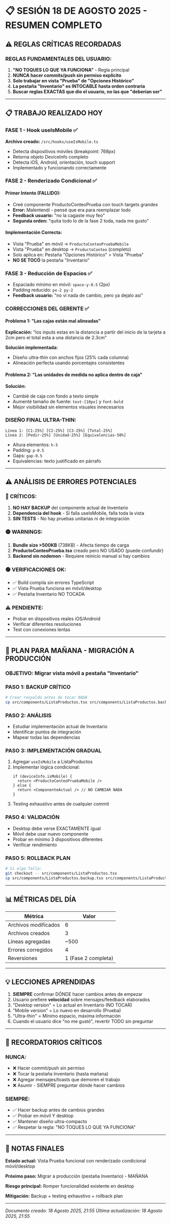 # 📋 SESIÓN 18 DE AGOSTO 2025 - RESUMEN COMPLETO

## ⚠️ REGLAS CRÍTICAS RECORDADAS

### REGLAS FUNDAMENTALES DEL USUARIO:
1. **"NO TOQUES LO QUE YA FUNCIONA"** - Regla principal
2. **NUNCA hacer commits/push sin permiso explícito**
3. **Solo trabajar en vista "Prueba" de "Opciones Histórico"**
4. **La pestaña "Inventario" es INTOCABLE hasta orden contraria**
5. **Buscar reglas EXACTAS que dio el usuario, no las que "deberían ser"**

---

## 📋 TRABAJO REALIZADO HOY

### FASE 1 - Hook useIsMobile ✅
**Archivo creado:** `/src/hooks/useIsMobile.ts`
- Detecta dispositivos móviles (breakpoint: 768px)
- Retorna objeto DeviceInfo completo
- Detecta iOS, Android, orientación, touch support
- Implementado y funcionando correctamente

### FASE 2 - Renderizado Condicional ✅

#### Primer Intento (FALLIDO):
- Creé componente ProductoConteoPrueba con touch targets grandes
- **Error:** Malentendí - pensé que era para reemplazar todo
- **Feedback usuario:** "no la cagaste muy feo"
- **Segunda orden:** "quita todo lo de la fase 2 toda, nada me gusto"

#### Implementación Correcta:
- Vista "Prueba" en móvil → `ProductoConteoPruebaMobile`
- Vista "Prueba" en desktop → `ProductoConteo` (completo)
- Solo aplica en: Pestaña "Opciones Histórico" > Vista "Prueba"
- **NO SE TOCÓ** la pestaña "Inventario"

### FASE 3 - Reducción de Espacios ✅
- Espaciado mínimo en móvil: `space-y-0.5` (2px)
- Padding reducido: `px-2 py-2`
- **Feedback usuario:** "no vi nada de cambio, pero ya dejalo asi"

### CORRECCIONES DEL GERENTE ✅

#### Problema 1: "Las cajas están mal alineadas"
**Explicación:** "los inputs estas en la distancia a partir del inicio de la tarjeta a 2cm pero el total esta a una distancia de 2.3cm"

**Solución implementada:**
- Diseño ultra-thin con anchos fijos (25% cada columna)
- Alineación perfecta usando porcentajes consistentes

#### Problema 2: "Las unidades de medida no aplica dentro de caja"
**Solución:**
- Cambié de caja con fondo a texto simple
- Aumenté tamaño de fuente: `text-[10px]` y `font-bold`
- Mejor visibilidad sin elementos visuales innecesarios

### DISEÑO FINAL ULTRA-THIN:
```
Línea 1: [C1-25%] [C2-25%] [C3-25%] [Total-25%]
Línea 2: [Pedir-25%] [Unidad-25%] [Equivalencias-50%]
```
- Altura elementos: `h-5`
- Padding: `p-0.5`
- Gaps: `gap-0.5`
- Equivalencias: texto justificado en párrafo

---

## ⚠️ ANÁLISIS DE ERRORES POTENCIALES

### 🔴 CRÍTICOS:
1. **NO HAY BACKUP** del componente actual de Inventario
2. **Dependencia del hook** - Si falla useIsMobile, falla toda la vista
3. **SIN TESTS** - No hay pruebas unitarias ni de integración

### 🟡 WARNINGS:
1. **Bundle size >500KB** (738KB) - Afecta tiempo de carga
2. **ProductoConteoPrueba.tsx** creado pero NO USADO (puede confundir)
3. **Backend sin nodemon** - Requiere reinicio manual si hay cambios

### 🟢 VERIFICACIONES OK:
- ✅ Build compila sin errores TypeScript
- ✅ Vista Prueba funciona en móvil/desktop
- ✅ Pestaña Inventario NO TOCADA

### ⚠️ PENDIENTE:
- Probar en dispositivos reales iOS/Android
- Verificar diferentes resoluciones
- Test con conexiones lentas

---

## 🔮 PLAN PARA MAÑANA - MIGRACIÓN A PRODUCCIÓN

### OBJETIVO: Migrar vista móvil a pestaña "Inventario"

### PASO 1: BACKUP CRÍTICO
```bash
# Crear respaldo antes de tocar NADA
cp src/components/ListaProductos.tsx src/components/ListaProductos.backup.tsx
```

### PASO 2: ANÁLISIS
- Estudiar implementación actual de Inventario
- Identificar puntos de integración
- Mapear todas las dependencias

### PASO 3: IMPLEMENTACIÓN GRADUAL
1. Agregar `useIsMobile` a ListaProductos
2. Implementar lógica condicional:
   ```tsx
   if (deviceInfo.isMobile) {
     return <ProductoConteoPruebaMobile />
   } else {
     return <ComponenteActual /> // NO CAMBIAR NADA
   }
   ```
3. Testing exhaustivo antes de cualquier commit

### PASO 4: VALIDACIÓN
- Desktop debe verse EXACTAMENTE igual
- Móvil debe usar nuevo componente
- Probar en mínimo 3 dispositivos diferentes
- Verificar rendimiento

### PASO 5: ROLLBACK PLAN
```bash
# Si algo falla:
git checkout -- src/components/ListaProductos.tsx
cp src/components/ListaProductos.backup.tsx src/components/ListaProductos.tsx
```

---

## 📊 MÉTRICAS DEL DÍA

| Métrica | Valor |
|---------|-------|
| Archivos modificados | 6 |
| Archivos creados | 3 |
| Líneas agregadas | ~500 |
| Errores corregidos | 4 |
| Reversiones | 1 (Fase 2 completa) |

---

## 💡 LECCIONES APRENDIDAS

1. **SIEMPRE** confirmar DÓNDE hacer cambios antes de empezar
2. Usuario prefiere **velocidad** sobre mensajes/feedback elaborados
3. "Desktop version" = Lo actual en Inventario (NO TOCAR)
4. "Mobile version" = Lo nuevo en desarrollo (Prueba)
5. "Ultra-thin" = Mínimo espacio, máxima información
6. Cuando el usuario dice "no me gustó", revertir TODO sin preguntar

---

## 🚨 RECORDATORIOS CRÍTICOS

### NUNCA:
- ❌ Hacer commit/push sin permiso
- ❌ Tocar la pestaña Inventario (hasta mañana)
- ❌ Agregar mensajes/toasts que demoren el trabajo
- ❌ Asumir - SIEMPRE preguntar dónde hacer cambios

### SIEMPRE:
- ✅ Hacer backup antes de cambios grandes
- ✅ Probar en móvil Y desktop
- ✅ Mantener diseño ultra-compacto
- ✅ Respetar la regla: "NO TOQUES LO QUE YA FUNCIONA"

---

## 📝 NOTAS FINALES

**Estado actual:** Vista Prueba funcional con renderizado condicional móvil/desktop

**Próximo paso:** Migrar a producción (pestaña Inventario) - MAÑANA

**Riesgo principal:** Romper funcionalidad existente en desktop

**Mitigación:** Backup + testing exhaustivo + rollback plan

---

*Documento creado: 18 Agosto 2025, 21:55*
*Última actualización: 18 Agosto 2025, 21:55*